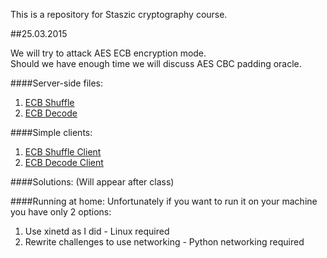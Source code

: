 This is a repository for Staszic cryptography course.

##25.03.2015

We will try to attack AES ECB encryption mode. <br>
Should we have enough time we will discuss AES CBC padding oracle.

####Server-side files:
   1. [ECB Shuffle](25.03.2015/ecb_shuffle.py)
   2. [ECB Decode](25.03.2015/ecb_decode.py)

####Simple clients:
   1. [ECB Shuffle Client](25.03.2015/ecb_shuffle_base.py)
   2. [ECB Decode Client](25.03.2015/ecb_decode_base.py)

####Solutions:
   (Will appear after class)


####Running at home:
Unfortunately if you want to run it on your machine you have only 2 options:
   1. Use xinetd as I did - Linux required
   2. Rewrite challenges to use networking - Python networking required
